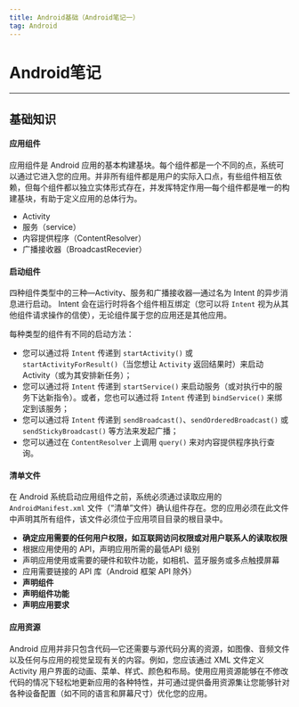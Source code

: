 ```yaml
---
title: Android基础（Android笔记一）
tag: Android
---
```

# Android笔记

***
## 基础知识

#### 应用组件
应用组件是 Android 应用的基本构建基块。每个组件都是一个不同的点，系统可以通过它进入您的应用。并非所有组件都是用户的实际入口点，有些组件相互依赖，但每个组件都以独立实体形式存在，并发挥特定作用—每个组件都是唯一的构建基块，有助于定义应用的总体行为。

* Activity
* 服务（service）
* 内容提供程序（ContentResolver）
* 广播接收器（BroadcastRecevier）

#### 启动组件
四种组件类型中的三种—Activity、服务和广播接收器—通过名为 Intent 的异步消息进行启动。 Intent 会在运行时将各个组件相互绑定（您可以将 `Intent` 视为从其他组件请求操作的信使），无论组件属于您的应用还是其他应用。

每种类型的组件有不同的启动方法：

* 您可以通过将 `Intent` 传递到 `startActivity()` 或 `startActivityForResult()`（当您想让 `Activity` 返回结果时）来启动 Activity（或为其安排新任务）；
* 您可以通过将 `Intent` 传递到 `startService()` 来启动服务（或对执行中的服务下达新指令）。或者，您也可以通过将 `Intent` 传递到 `bindService()` 来绑定到该服务；
* 您可以通过将 `Intent` 传递到 `sendBroadcast()`、`sendOrderedBroadcast()` 或 `sendStickyBroadcast()` 等方法来发起广播；
* 您可以通过在 `ContentResolver` 上调用 `query()` 来对内容提供程序执行查询。

#### 清单文件
在 Android 系统启动应用组件之前，系统必须通过读取应用的 `AndroidManifest.xml` 文件（“清单”文件）确认组件存在。您的应用必须在此文件中声明其所有组件，该文件必须位于应用项目目录的根目录中。

* **确定应用需要的任何用户权限，如互联网访问权限或对用户联系人的读取权限**
* 根据应用使用的 API，声明应用所需的最低API 级别
* 声明应用使用或需要的硬件和软件功能，如相机、蓝牙服务或多点触摸屏幕
* 应用需要链接的 API 库（Android 框架 API 除外）
* **声明组件**
* **声明组件功能**
* **声明应用要求**

#### 应用资源
Android 应用并非只包含代码—它还需要与源代码分离的资源，如图像、音频文件以及任何与应用的视觉呈现有关的内容。例如，您应该通过 XML 文件定义 Activity 用户界面的动画、菜单、样式、颜色和布局。使用应用资源能够在不修改代码的情况下轻松地更新应用的各种特性，并可通过提供备用资源集让您能够针对各种设备配置（如不同的语言和屏幕尺寸）优化您的应用。
